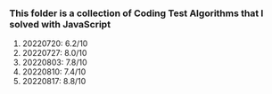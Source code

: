 ### This folder is a collection of Coding Test Algorithms that I solved with JavaScript

1. 20220720: 6.2/10
2. 20220727: 8.0/10
3. 20220803: 7.8/10
4. 20220810: 7.4/10
5. 20220817: 8.8/10

